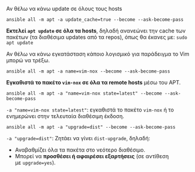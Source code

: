 Αν θέλω να κάνω update σε όλους τους hosts 
```
ansible all -m apt -a update_cache=true --become --ask-become-pass
```

**Εκτελεί `apt update` σε όλα τα hosts**, δηλαδή ανανεώνει την cache των πακέτων (τα διαθέσιμα updates από τα repos), όπως θα έκανες με:
`sudo apt update`

Αν θέλω να κάνω εγκατάσταση κάποιο λογισμικό για παράδειγμα το Vim μπορώ να τρέξω.
```
ansible all -m apt -a name=vim-nox --become --ask-become-pass
```
**Εγκαθιστά το πακέτο `vim-nox` σε όλα τα remote hosts** μέσω του APT.
```
ansible all -m apt -a "name=vim-nox state=latest" --become --ask-become-pass
```
`-a "name=vim-nox state=latest"`: εγκαθιστά το πακέτο `vim-nox` ή το ενημερώνει στην τελευταία διαθέσιμη έκδοση.
```
ansible all -m apt -a "upgrade=dist" --become --ask-become-pass
```
`-a "upgrade=dist"`: Ζητάει να γίνει `dist-upgrade`, δηλαδή:
- Αναβαθμίζει όλα τα πακέτα στο νεότερο διαθέσιμο.
- Μπορεί να **προσθέσει ή αφαιρέσει εξαρτήσεις** (σε αντίθεση με `upgrade=yes`).
